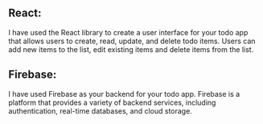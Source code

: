 
## **React:**
I have used the React library to create a user interface for your todo app that allows users to create, read, update, and delete todo items. Users can add new items to the list, edit existing items and delete items from the list. 

## **Firebase:** 
I have used Firebase as your backend for your todo app. Firebase is a platform that provides a variety of backend services, including authentication, real-time databases, and cloud storage. 